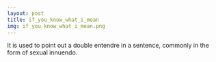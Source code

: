 ```yaml
---
layout: post
title: if_you_know_what_i_mean
img: if_you_know_what_i_mean.png
---
```

It is used to point out a double entendre in a sentence, commonly in the form of sexual innuendo. 

